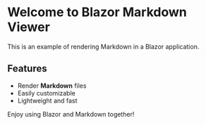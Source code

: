 ﻿# Welcome to Blazor Markdown Viewer

This is an example of rendering Markdown in a Blazor application.

## Features

- Render **Markdown** files
- Easily customizable
- Lightweight and fast

Enjoy using Blazor and Markdown together!
